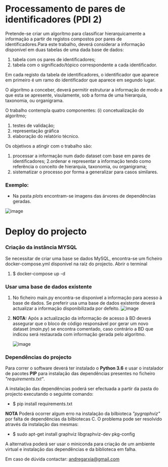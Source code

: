# Processamento de pares de identificadores (PDI 2)

Pretende-se criar um algorítmo para classificar hierarquicamente a informação a partir de registos compostos por pares 
de identificadores.Para este trabalho, deverá considerar a informação disponível em duas tabelas de uma dada base de 
dados: 

1. tabela com os pares de identificadores; 
2. tabela com o significado/tópico correspondente a cada identificador. 

Em cada registo da tabela de identificadores, o identificador que aparece em primeiro é um ramo do identificador que
 aparece em segundo lugar. 

O algorítmo a conceber, deverá permitir estruturar a informação de modo a que esta se apresente, visulamente, 
sob a forma de uma hierarquia, taxonomia, ou organigrama.

O trabalho contempla quatro componentes: (i) concetualização do algorítmo; 
1. testes de validação; 
2. representação gráfica 
3. elaboração do relatório técnico.
 
Os objetivos a atingir com o trabalho são: 

1. processar a informação num dado dataset com base em pares de identificadores; 
2.ordenar e representar a informação tendo como referência o conceito de hierarquia, taxonomia, ou organigrama; 
3. sistematizar o processo por forma a generalizar para casos similares.

### Exemplo:

- Na pasta *plots* encontram-se imagens das árvores de dependências geradas. 

![image](https://user-images.githubusercontent.com/9929973/57588637-eb594980-750e-11e9-88f5-d4e1f88e92eb.png)

# Deploy do projecto

### Criação da instância MYSQL

Se necessitar de criar uma base se dados MySQL, encontra-se um ficheiro docker-compose.yml disponivel na raíz 
do projecto. Abrir o terminal 

1. $ docker-compose up -d 

### Usar uma base de dados existente

1. No ficheiro main.py encontra-se disponivel a informação para acesso à base de dados. Se preferir usa uma base de dados
existente deverá actualizar a informação disponibilizada por defeito.
![image](https://user-images.githubusercontent.com/9929973/57795732-9c91f680-773e-11e9-825e-576c9ce10969.png)

2. **NOTA:** Após a actualização da informação de acesso à BD deverá assegurar que o bloco de código responsável por 
gerar um novo dataset (*main.py*) se encontra comentado, caso contrário a BD que indicou será restaurada com informação gerada
pelo algoritmo.

    ![image](https://user-images.githubusercontent.com/9929973/57795944-20e47980-773f-11e9-9062-63f559cb91f0.png)
    
### Dependências do projecto

Para correr o software deverá ter instalado o **Python 3.6** e usar o instalador de pacotes **PIP** para instalação
das dependências presentes no ficheiro *"requirements.txt"*.

A instalação das dependências poderá ser efectuada a partir da pasta do projecto executando o seguinte comando:

* $ pip install requirements.txt

**NOTA** Poderá ocorrer algum erro na instalação da bilbioteca *"pygraphviz"* por falta de dependências da bilbiotecas C. O problema pode ser resolvido através da instalação das mesmas:

* $ sudo apt-get install graphviz libgraphviz-dev pkg-config

A alternativa poderá ser usar o miniconda para criação de um ambiente virtual e instalação das dependências e da biblioteca em falha.

Em caso de dúvida contactar: andregarxia@gmail.com